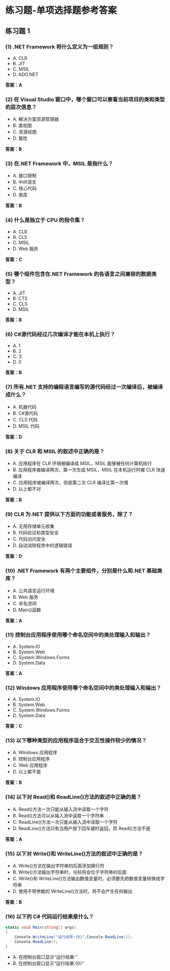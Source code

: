 # 练习题-单项选择题参考答案

## 练习题 1

### (1) .NET Framework 将什么定义为一组规则？

- A. CLR
- B. JIT
- C. MSIL
- D. ADO.NET

**答案：A**

### (2) 在 Visual Studio 窗口中，哪个窗口可以察看当前项目的类和类型的层次信息？

- A. 解决方案资源管理器
- B. 类视图
- C. 资源视图
- D. 属性

**答案：B**

### (3) 在.NET Framework 中，MSIL 是指什么？

- A. 接口限制
- B. 中间语言
- C. 核心代码
- D. 类库

**答案：B**

### (4) 什么是独立于 CPU 的指令集？

- A. CLR
- B. CLS
- C. MSIL
- D. Web 服务

**答案：C**

### (5) 哪个组件包含在.NET Framework 的各语言之间兼容的数据类型？

- A. JIT
- B. CTS
- C. CLS
- D. MSIL

**答案：B**

### (6) C#源代码经过几次编译才能在本机上执行？

- A. 1
- B. 2
- C. 3
- D. 0

**答案：B**

### (7) 所有.NET 支持的编程语言编写的源代码经过一次编译后，被编译成什么？

- A. 机器代码
- B. C#源代码
- C. CLS 代码
- D. MSIL 代码

**答案：D**

### (8) 关于 CLR 和 MSIL 的叙述中正确的是？

- A. 应用程序在 CLR 环境被编译成 MSIL，MSIL 能够被任何计算机执行
- B. 应用程序被编译两次，第一次生成 MSIL，MSIL 在本机运行时被 CLR 快速编译
- C. 应用程序被编译两次，但是第二次 CLR 编译比第一次慢
- D. 以上都不对

**答案：B**

### (9) CLR 为.NET 提供以下方面的功能或者服务，除了？

- A. 无用存储单元收集
- B. 代码验证和类型安全
- C. 代码访问安全
- D. 自动消除程序中的逻辑错误

**答案：D**

### (10) .NET Framework 有两个主要组件，分别是什么和.NET 基础类库？

- A. 公共语言运行环境
- B. Web 服务
- C. 命名空间
- D. Main()函数

**答案：A**

### (11) 控制台应用程序使用哪个命名空间中的类处理输入和输出？

- A. System.IO
- B. System.Web
- C. System.Windows.Forms
- D. System.Data

**答案：A**

### (12) Windows 应用程序使用哪个命名空间中的类处理输入和输出？

- A. System.IO
- B. System.Web
- C. System.Windows.Forms
- D. System.Data

**答案：C**

### (13) 以下哪种类型的应用程序适合于交互性操作较少的情况？

- A. Windows 应用程序
- B. 控制台应用程序
- C. Web 应用程序
- D. 以上都不是

**答案：B**

### (14) 以下对 Read()和 ReadLine()方法的叙述中正确的是？

- A. Read()方法一次只能从输入流中读取一个字符
- B. Read()方法可以从输入流中读取一个字符串
- C. ReadLine()方法一次只能从输入流中读取一个字符
- D. ReadLine()方法只有当用户按下回车键时返回，而 Read()方法不是

**答案：A**

### (15) 以下对 Write()和 WriteLine()方法的叙述中正确的是？

- A. Write()方法在输出字符串的后面添加换行符
- B. Write()方法输出字符串时，光标将会位于字符串的后面
- C. Write()和 WriteLine()方法输出数值变量时，必须要先把数值变量转换成字符串
- D. 使用不带参数的 WriteLine()方法时，将不会产生任何输出

**答案：B**

### (16) 以下的 C# 代码运行结果是什么？

```csharp
static void Main(string[] args)
{
    Console.WriteLine("运行结果:{0}",Console.ReadLine());
    Console.ReadLine();
}
```

- A. 在控制台窗口显示“运行结果:”
- B. 在控制台窗口显示“运行结果:{0}”